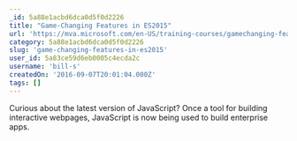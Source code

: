```yaml
---
_id: 5a88e1acbd6dca0d5f0d2226
title: "Game-Changing Features in ES2015"
url: 'https://mva.microsoft.com/en-US/training-courses/gamechanging-features-in-es2015-16640'
category: 5a88e1acbd6dca0d5f0d2226
slug: 'game-changing-features-in-es2015'
user_id: 5a83ce59d6eb0005c4ecda2c
username: 'bill-s'
createdOn: '2016-09-07T20:01:04.000Z'
tags: []
---
```


Curious about the latest version of JavaScript? Once a tool for building interactive webpages, JavaScript is now being used to build enterprise apps. 
